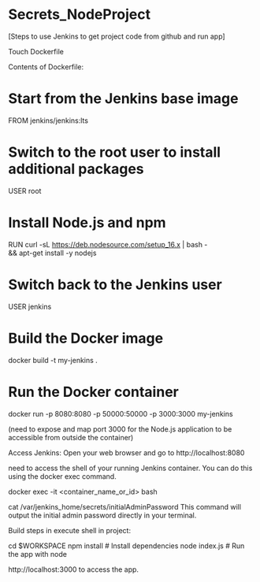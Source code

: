 # Secrets_NodeProject

[Steps to use Jenkins to get project code from github and run app]

Touch Dockerfile

Contents of Dockerfile:

# Start from the Jenkins base image
FROM jenkins/jenkins:lts

# Switch to the root user to install additional packages
USER root

# Install Node.js and npm
RUN curl -sL https://deb.nodesource.com/setup_16.x | bash - \
    && apt-get install -y nodejs

# Switch back to the Jenkins user
USER jenkins


# Build the Docker image
docker build -t my-jenkins .

# Run the Docker container
docker run -p 8080:8080 -p 50000:50000 -p 3000:3000 my-jenkins


(need to expose and map port 3000 for the Node.js application to be accessible from outside the container)

Access Jenkins: Open your web browser and go to http://localhost:8080

need to access the shell of your running Jenkins container. You can do this using the docker exec command.

docker exec -it <container_name_or_id> bash

cat /var/jenkins_home/secrets/initialAdminPassword
This command will output the initial admin password directly in your terminal.


Build steps in execute shell in project:

cd $WORKSPACE
npm install  # Install dependencies
node index.js  # Run the app with node


http://localhost:3000 to access the app.
